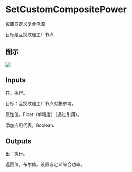 # SetCustomCompositePower

设置自定义复合电源

目标是互换纹理工厂节点

## 图示

![]($-20221218-19352127.png)

## Inputs

在。执行。

目标：互换纹理工厂节点对象参考。

属性值。Float（单精度）（通过引用）。

添加应用代表。Boolean.  

## Outputs

出：执行。

返回值。布尔值。设置自定义综合功率。
